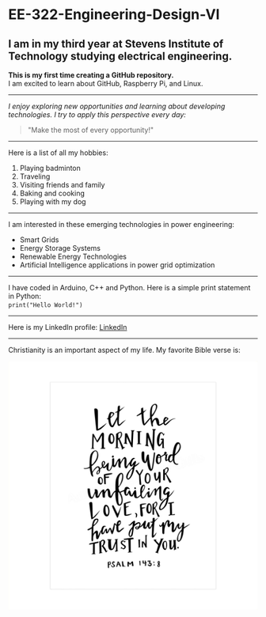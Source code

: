 # EE-322-Engineering-Design-VI
## I am in my third year at Stevens Institute of Technology studying electrical engineering.

**This is my first time creating a GitHub repository.**  
I am excited to learn about GitHub, Raspberry Pi, and Linux.

---

*I enjoy exploring new opportunities and learning about developing technologies. I try to apply this perspective every day:*
  
> "Make the most of every opportunity!"

---

Here is a list of all my hobbies:
1. Playing badminton
2. Traveling
3. Visiting friends and family
4. Baking and cooking
5. Playing with my dog

---

I am interested in these emerging technologies in power engineering:
* Smart Grids
* Energy Storage Systems
* Renewable Energy Technologies
* Artificial Intelligence applications in power grid optimization

---

I have coded in Arduino, C++ and Python. Here is a simple print statement in Python:  
`print("Hello World!")`

---

Here is my LinkedIn profile:
[LinkedIn](https://www.linkedin.com/in/jernique-richardson-659573257/)

---

Christianity is an important aspect of my life. My favorite Bible verse is:   

![Psalm 143:8](https://github.com/Jernique27/EE-322---Engineering-Design-VI/blob/main/Psalm%20143_8.jpg)


